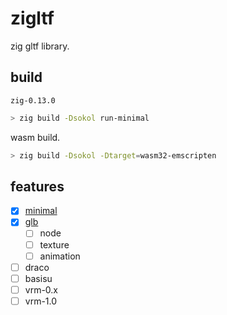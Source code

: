 # zigltf

zig gltf library.

## build

`zig-0.13.0`

```sh
> zig build -Dsokol run-minimal
```

wasm build.

```sh
> zig build -Dsokol -Dtarget=wasm32-emscripten
```

## features

- [x] [minimal](https://github.khronos.org/glTF-Tutorials/gltfTutorial/gltfTutorial_003_MinimalGltfFile.html)
- [x] [glb](https://github.com/KhronosGroup/glTF-Sample-Assets/tree/main/Models/CesiumMilkTruck/glTF-Binary)
  - [ ] node
  - [ ] texture
  - [ ] animation
- [ ] draco
- [ ] basisu
- [ ] vrm-0.x
- [ ] vrm-1.0
